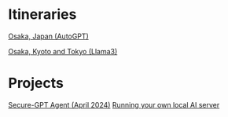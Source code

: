 # Itineraries
[Osaka, Japan (AutoGPT)](trips/osaka_december_2024.md)

[Osaka, Kyoto and Tokyo (Llama3)](trips/osaka_kyoto_tokyo.md)

# Projects
[Secure-GPT Agent (April 2024)](projects/SecureAI.md)
[Running your own local AI server](projects/Local_AI_Server.md)
